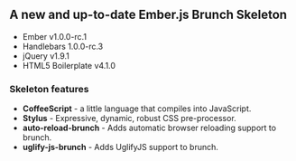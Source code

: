 ## A new and up-to-date Ember.js Brunch Skeleton


- Ember v1.0.0-rc.1
- Handlebars 1.0.0-rc.3
- jQuery v1.9.1
- HTML5 Boilerplate v4.1.0

### Skeleton features
- **CoffeeScript** - a little language that compiles into JavaScript.
- **Stylus** - Expressive, dynamic, robust CSS pre-processor.
- **auto-reload-brunch** - Adds automatic browser reloading support to brunch.
- **uglify-js-brunch** - Adds UglifyJS support to brunch.
